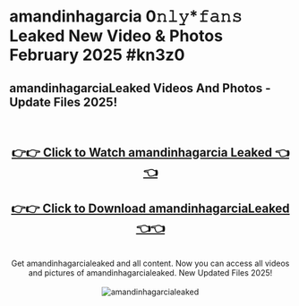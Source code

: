 # amandinhagarcia 0𝚗𝚕𝚢*𝚏𝚊𝚗𝚜 Leaked New Video & Photos February 2025 #kn3z0

<h2>amandinhagarciaLeaked Videos And Photos - Update Files 2025!</h2>
<br>
<div align="center">
<h2><a href="https://mediaupload.pro?title=amandinhagarcia&ref=11F" rel="nofollow">👉👉 Click to Watch amandinhagarcia Leaked 👈👈</a></h2>
<h2><a href="https://mediaupload.pro?title=amandinhagarcia&ref=11F" rel="nofollow">👉👉 Click to Download amandinhagarciaLeaked 👈👈</a></h2>
<br>
Get amandinhagarcialeaked and all content. Now you can access all videos and pictures of amandinhagarcialeaked. New Updated Files 2025!
<br>
<br>
<a href="https://mediaupload.pro?title=amandinhagarcia&ref=11F" rel="nofollow" data-target="animated-image.originalLink"><img src="https://i.ibb.co/Gkj2r4b/banner.png" alt="amandinhagarcialeaked" style="max-width: 100%; display: inline-block;" data-target="animated-image.originalImage"></a>
</div>
<br>

